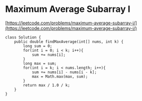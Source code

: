 # Maximum Average Subarray I

[https://leetcode.com/problems/maximum-average-subarray-i/](https://leetcode.com/problems/maximum-average-subarray-i/)

```
class Solution {
    public double findMaxAverage(int[] nums, int k) {
        long sum = 0;
        for(int i = 0; i < k; i++){
            sum += nums[i];
        }
        long max = sum;
        for(int i = k; i < nums.length; i++){
            sum += nums[i] - nums[i - k];
            max = Math.max(max, sum);
        }
        return max / 1.0 / k; 
    }
}
```
